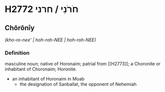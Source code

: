 # H2772 חֹרֹנִי / חרני

## Chôrônîy

_(kho-ro-nee' | hoh-roh-NEE | hoh-roh-NEE)_

### Definition

masculine noun; native of Horonaim; patrial from [[H2773]]; a Choronite or inhabitant of Choronaim; Horonite.

- an inhabitant of Horonaim in Moab
    - the designation of Sanballat, the opponent of Nehemiah

